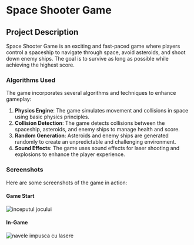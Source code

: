 # Space Shooter Game

## Project Description
Space Shooter Game is an exciting and fast-paced game where players control a spaceship to navigate through space, avoid asteroids, and shoot down enemy ships. The goal is to survive as long as possible while achieving the highest score.

### Algorithms Used
The game incorporates several algorithms and techniques to enhance gameplay:

1. **Physics Engine**: The game simulates movement and collisions in space using basic physics principles.
2. **Collision Detection**: The game detects collisions between the spaceship, asteroids, and enemy ships to manage health and score.
3. **Random Generation**: Asteroids and enemy ships are generated randomly to create an unpredictable and challenging environment.
4. **Sound Effects**: The game uses sound effects for laser shooting and explosions to enhance the player experience.

### Screenshots
Here are some screenshots of the game in action:

#### Game Start
![inceputul jocului](https://github.com/user-attachments/assets/ebe55a26-c5ef-4ae5-8308-c813d8250914)

#### In-Game
![navele impusca cu lasere](https://github.com/user-attachments/assets/a86b263b-18c3-4281-967a-7b0ab4087e3a)
